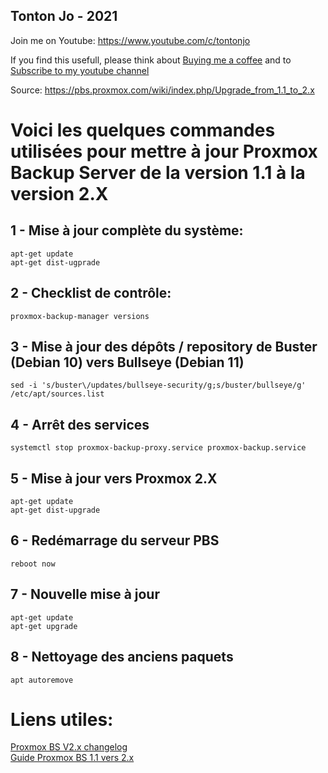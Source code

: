 ## Tonton Jo - 2021
Join me on Youtube: https://www.youtube.com/c/tontonjo

If you find this usefull, please think about [Buying me a coffee](https://www.buymeacoffee.com/tontonjo)
and to [Subscribe to my youtube channel](http://youtube.com/channel/UCnED3K6K5FDUp-x_8rwpsZw?sub_confirmation=1)

Source: https://pbs.proxmox.com/wiki/index.php/Upgrade_from_1.1_to_2.x  

# Voici les quelques commandes utilisées pour mettre à jour Proxmox Backup Server de la version 1.1 à la version 2.X

## 1 - Mise à jour complète du système:  
```shell
apt-get update
apt-get dist-ugprade
```  
## 2 - Checklist de contrôle:  
```shell
proxmox-backup-manager versions
```  
## 3 - Mise à jour des dépôts / repository de Buster (Debian 10) vers Bullseye (Debian 11)  
```shell
sed -i 's/buster\/updates/bullseye-security/g;s/buster/bullseye/g' /etc/apt/sources.list
```  
## 4 - Arrêt des services
```shell
systemctl stop proxmox-backup-proxy.service proxmox-backup.service
```  
## 5 - Mise à jour vers Proxmox 2.X
```shell
apt-get update
apt-get dist-upgrade
```  
## 6 - Redémarrage du serveur PBS
```shell  
reboot now
```  
## 7 - Nouvelle mise à jour
```shell  
apt-get update
apt-get upgrade
```  
## 8 - Nettoyage des anciens paquets
```shell  
apt autoremove
```  

# Liens utiles:
[Proxmox BS V2.x changelog](https://forum.proxmox.com/threads/proxmox-backup-server-2-0-released.92509/)  
[Guide Proxmox BS 1.1 vers 2.x](https://pbs.proxmox.com/wiki/index.php/Upgrade_from_1.1_to_2.x)  
